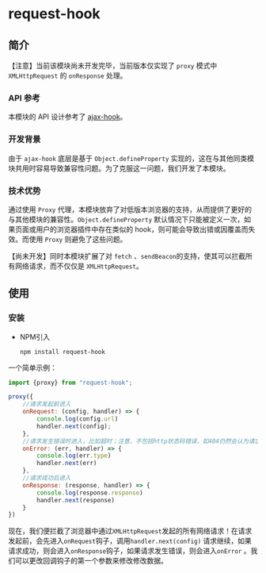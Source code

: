 # request-hook

## 简介

【注意】当前该模块尚未开发完毕，当前版本仅实现了 `proxy` 模式中 `XMLHttpRequest` 的 `onResponse` 处理。

### API 参考

本模块的 API 设计参考了 [ajax-hook](https://github.com/wendux/ajax-hook)。

### 开发背景

由于 `ajax-hook` 底层是基于 `Object.defineProperty` 实现的，这在与其他同类模块共用时容易导致兼容性问题。为了克服这一问题，我们开发了本模块。

### 技术优势

通过使用 `Proxy` 代理，本模块放弃了对低版本浏览器的支持，从而提供了更好的与其他模块的兼容性。`Object.defineProperty` 默认情况下只能被定义一次，如果页面或用户的浏览器插件中存在类似的 hook，则可能会导致出错或因覆盖而失效。而使用 `Proxy` 则避免了这些问题。

【尚未开发】同时本模块扩展了对 `fetch` 、`sendBeacon`的支持，使其可以拦截所有网络请求，而不仅仅是 `XMLHttpRequest`。

## 使用

### 安装

- NPM引入

  ```shell
  npm install request-hook
  ```

一个简单示例：

```javascript
import {proxy} from "request-hook";

proxy({
    //请求发起前进入
    onRequest: (config, handler) => {
        console.log(config.url)
        handler.next(config);
    },
    //请求发生错误时进入，比如超时；注意，不包括http状态码错误，如404仍然会认为请求成功
    onError: (err, handler) => {
        console.log(err.type)
        handler.next(err)
    },
    //请求成功后进入
    onResponse: (response, handler) => {
        console.log(response.response)
        handler.next(response)
    }
})
```

现在，我们便拦截了浏览器中通过`XMLHttpRequest`发起的所有网络请求！在请求发起前，会先进入`onRequest`钩子，调用`handler.next(config)` 请求继续，如果请求成功，则会进入`onResponse`钩子，如果请求发生错误，则会进入`onError` 。我们可以更改回调钩子的第一个参数来修改修改数据。

